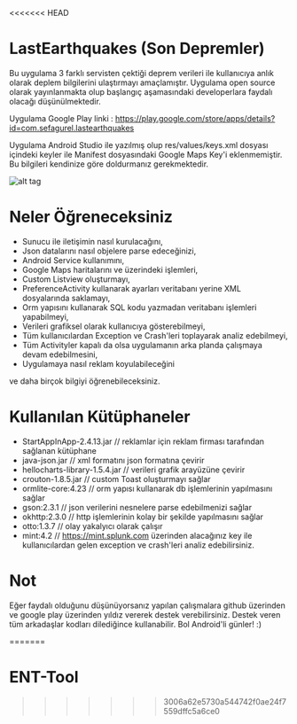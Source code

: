 <<<<<<< HEAD
# LastEarthquakes (Son Depremler)

Bu uygulama 3 farklı servisten çektiği deprem verileri ile kullanıcıya anlık olarak deplem bilgilerini ulaştırmayı amaçlamıştır. 
Uygulama open source olarak yayınlanmakta olup başlangıç aşamasındaki developerlara faydalı olacağı düşünülmektedir.

Uygulama Google Play linki : https://play.google.com/store/apps/details?id=com.sefagurel.lastearthquakes
 
Uygulama Android Studio ile yazılmış olup res/values/keys.xml dosyası içindeki keyler ile Manifest dosyasındaki Google Maps Key'i eklenmemiştir. Bu bilgileri kendinize göre doldurmanız gerekmektedir.

![alt tag](https://lh3.googleusercontent.com/drj5LFM5hW2_2iAWih0V7KjgAwQUvm1OrTIJviT50AuvWvazJS3LMLK4aJIHkPnBY5D-=h600)

# Neler Öğreneceksiniz

* Sunucu ile iletişimin nasıl kurulacağını,
* Json datalarını nasıl objelere parse edeceğinizi,
* Android Service kullanımını,
* Google Maps haritalarını ve üzerindeki işlemleri,
* Custom Listview oluşturmayı,
* PreferenceActivity kullanarak ayarları veritabanı yerine XML dosyalarında saklamayı,
* Orm yapısını kullanarak SQL kodu yazmadan veritabanı işlemleri yapabilmeyi,
* Verileri grafiksel olarak kullanıcıya gösterebilmeyi,
* Tüm kullanıcılardan Exception ve Crash'leri toplayarak analiz edebilmeyi,
* Tüm Activityler kapalı da olsa uygulamanın arka planda çalışmaya devam edebilmesini,
* Uygulamaya nasıl reklam koyulabileceğini
 
ve daha birçok bilgiyi öğrenebileceksiniz.

# Kullanılan Kütüphaneler

 
* StartAppInApp-2.4.13.jar // reklamlar için reklam firması tarafından sağlanan kütüphane
* java-json.jar // xml formatını json formatına çevirir
* hellocharts-library-1.5.4.jar // verileri grafik arayüzüne çevirir
* crouton-1.8.5.jar // custom Toast oluşturmayı sağlar
* ormlite-core:4.23 // orm yapısı kullanarak db işlemlerinin yapılmasını sağlar
* gson:2.3.1 // json verilerini nesnelere parse edebilmenizi sağlar
* okhttp:2.3.0 // http işlemlerinin kolay bir şekilde yapılmasını sağlar
* otto:1.3.7 // olay yakalyıcı olarak çalışır
* mint:4.2 // https://mint.splunk.com üzerinden alacağınız key ile kullanıcılardan gelen exception ve crash'leri analiz edebilirsiniz.

# Not

Eğer faydalı olduğunu düşünüyorsanız yapılan çalışmalara github üzerinden ve google play üzerinden yıldız vererek destek verebilirsiniz. Destek veren tüm arkadaşlar kodları dilediğince kullanabilir. Bol Android'li günler! :) 


=======
# ENT-Tool
>>>>>>> 3006a62e5730a544742f0ae24f7559dffc5a6ce0
